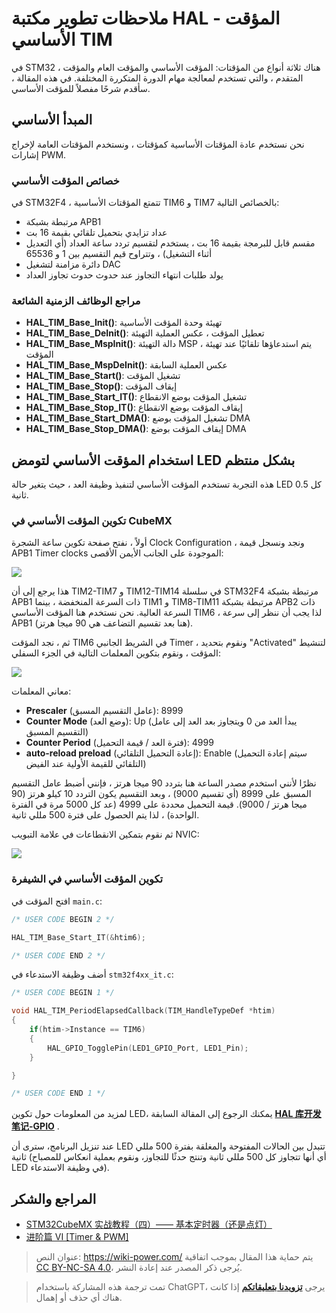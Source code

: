 # ملاحظات تطوير مكتبة HAL - المؤقت الأساسي TIM

في STM32 ، هناك ثلاثة أنواع من المؤقتات: المؤقت الأساسي والمؤقت العام والمؤقت المتقدم ، والتي تستخدم لمعالجة مهام الدورة المتكررة المختلفة. في هذه المقالة ، سأقدم شرحًا مفصلاً للمؤقت الأساسي.

## المبدأ الأساسي

نحن نستخدم عادة المؤقتات الأساسية كمؤقتات ، ونستخدم المؤقتات العامة لإخراج إشارات PWM.

### خصائص المؤقت الأساسي

في STM32F4 ، تتمتع المؤقتات الأساسية TIM6 و TIM7 بالخصائص التالية:

- مرتبطة بشبكة APB1
- عداد تزايدي بتحميل تلقائي بقيمة 16 بت
- مقسم قابل للبرمجة بقيمة 16 بت ، يستخدم لتقسيم تردد ساعة العداد (أي التعديل أثناء التشغيل) ، وتتراوح قيم التقسيم بين 1 و 65536
- دائرة مزامنة لتشغيل DAC
- يولد طلبات انتهاء التجاوز عند حدوث حدوث تجاوز العداد

### مراجع الوظائف الزمنية الشائعة

- **HAL_TIM_Base_Init()**: تهيئة وحدة المؤقت الأساسية
- **HAL_TIM_Base_DeInit()**: تعطيل المؤقت ، عكس العملية التهيئة
- **HAL_TIM_Base_MspInit()**: دالة التهيئة MSP ، يتم استدعاؤها تلقائيًا عند تهيئة المؤقت
- **HAL_TIM_Base_MspDeInit()**: عكس العملية السابقة
- **HAL_TIM_Base_Start()**: تشغيل المؤقت
- **HAL_TIM_Base_Stop()**: إيقاف المؤقت
- **HAL_TIM_Base_Start_IT()**: تشغيل المؤقت بوضع الانقطاع
- **HAL_TIM_Base_Stop_IT()**: إيقاف المؤقت بوضع الانقطاع
- **HAL_TIM_Base_Start_DMA()**: تشغيل المؤقت بوضع DMA
- **HAL_TIM_Base_Stop_DMA()**: إيقاف المؤقت بوضع DMA

## استخدام المؤقت الأساسي لتومض LED بشكل منتظم

هذه التجربة تستخدم المؤقت الأساسي لتنفيذ وظيفة العد ، حيث يتغير حالة LED كل 0.5 ثانية.

### تكوين المؤقت الأساسي في CubeMX

أولاً ، نفتح صفحة تكوين ساعة الشجرة Clock Configuration ، ونجد ونسجل قيمة APB1 Timer clocks الموجودة على الجانب الأيمن الأقصى:

![](https://img.wiki-power.com/d/wiki-media/img/20210407152250.png)

هذا يرجع إلى أن TIM2-TIM7 و TIM12-TIM14 في سلسلة STM32F4 مرتبطة بشبكة APB1 ذات السرعة المنخفضة ، بينما TIM1 و TIM8-TIM11 مرتبطة بشبكة APB2 ذات السرعة العالية. نحن نستخدم هنا المؤقت الأساسي TIM6 ، لذا يجب أن ننظر إلى سرعة APB1 (هنا بعد تقسيم التضاعف هي 90 ميجا هرتز).

ثم ، نجد المؤقت TIM6 في الشريط الجانبي Timer ، ونقوم بتحديد "Activated" لتنشيط المؤقت ، ونقوم بتكوين المعلمات التالية في الجزء السفلي:

![](https://img.wiki-power.com/d/wiki-media/img/20210407173136.png)

معاني المعلمات:

- **Prescaler** (عامل التقسيم المسبق): 8999
- **Counter Mode** (وضع العد): Up (يبدأ العد من 0 ويتجاوز بعد العد إلى عامل التقسيم المسبق)
- **Counter Period** (فترة العد / قيمة التحميل): 4999
- **auto-reload preload** (إعادة التحميل التلقائي): Enable (سيتم إعادة التحميل التلقائي للقيمة الأولية عند الفيض)

نظرًا لأنني استخدم مصدر الساعة هنا بتردد 90 ميجا هرتز ، فإنني أضبط عامل التقسيم المسبق على 8999 (أي تقسيم 9000) ، وبعد التقسيم يكون التردد 10 كيلو هرتز (90 ميجا هرتز / 9000). قيمة التحميل محددة على 4999 (عد كل 5000 مرة في الفترة الواحدة) ، لذا يتم الحصول على فترة 500 مللي ثانية.

ثم نقوم بتمكين الانقطاعات في علامة التبويب NVIC:

![](https://img.wiki-power.com/d/wiki-media/img/20210407155959.png)

### تكوين المؤقت الأساسي في الشيفرة

افتح المؤقت في `main.c`:

```c title="main.c"
/* USER CODE BEGIN 2 */

HAL_TIM_Base_Start_IT(&htim6);

/* USER CODE END 2 */
```

أضف وظيفة الاستدعاء في `stm32f4xx_it.c`:

```c title="stm32f4xx_it.c"
/* USER CODE BEGIN 1 */

void HAL_TIM_PeriodElapsedCallback(TIM_HandleTypeDef *htim)
{
    if(htim->Instance == TIM6)
    {
        HAL_GPIO_TogglePin(LED1_GPIO_Port, LED1_Pin);
    }

}

/* USER CODE END 1 */
```

لمزيد من المعلومات حول تكوين LED، يمكنك الرجوع إلى المقالة السابقة [**HAL 库开发笔记-GPIO**](https://wiki-power.com/HAL%E5%BA%93%E5%BC%80%E5%8F%91%E7%AC%94%E8%AE%B0%EF%BC%88%E4%BA%8C%EF%BC%89-GPIO) .

عند تنزيل البرنامج، سترى أن LED تتبدل بين الحالات المفتوحة والمغلقة بفترة 500 مللي ثانية (أي أنها تتجاوز كل 500 مللي ثانية وتنتج حدثًا للتجاوز، ونقوم بعملية انعكاس للمصباح LED في وظيفة الاستدعاء).

## المراجع والشكر

- [STM32CubeMX 实战教程（四）—— 基本定时器（还是点灯）](https://blog.csdn.net/weixin_43892323/article/details/104534920)
- [进阶篇 VI [Timer & PWM]](https://alchemicronin.github.io/posts/fd31d369/)

> عنوان النص: <https://wiki-power.com/>
> يتم حماية هذا المقال بموجب اتفاقية [CC BY-NC-SA 4.0](https://creativecommons.org/licenses/by/4.0/deed.zh)، يُرجى ذكر المصدر عند إعادة النشر.

> تمت ترجمة هذه المشاركة باستخدام ChatGPT، يرجى [**تزويدنا بتعليقاتكم**](https://github.com/linyuxuanlin/Wiki_MkDocs/issues/new) إذا كانت هناك أي حذف أو إهمال.